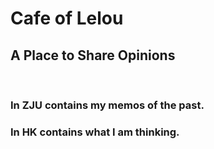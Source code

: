 # Cafe of Lelou
<h2>A Place to Share Opinions</h2>
<br>
<h3>In ZJU contains my memos of the past.</h3>
<h3>In HK contains what I am thinking.</h3>
